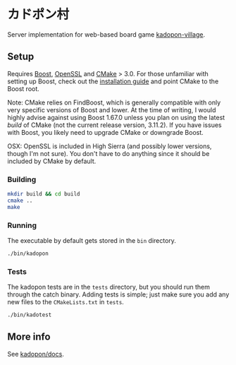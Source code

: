 カドポン村
==========

Server implementation for web-based board game [kadopon-village](https://github.com/parkt2/kadopon-village).

## Setup

Requires [Boost](https://www.boost.org/), [OpenSSL](https://www.openssl.org/)
and [CMake](https://cmake.org/) > 3.0. For those unfamiliar with setting up
Boost, check out the [installation guide](https://theboostcpplibraries.com/introduction-installation)
and point CMake to the Boost root.

Note: CMake relies on FindBoost, which is generally compatible with only very
specific versions of Boost and lower. At the time of writing, I would highly
advise against using Boost 1.67.0 unless you plan on using the latest *build* of
CMake (not the current release version, 3.11.2). If you have issues with Boost,
you likely need to upgrade CMake or downgrade Boost.

OSX: OpenSSL is included in High Sierra (and possibly lower versions, though
I'm not sure). You don't have to do anything since it should be included by
CMake by default.

### Building

```sh
mkdir build && cd build
cmake ..
make
```

### Running

The executable by default gets stored in the `bin` directory.

```sh
./bin/kadopon
```

### Tests

The kadopon tests are in the `tests` directory, but you should run them through
the catch binary. Adding tests is simple; just make sure you add any new files
to the `CMakeLists.txt` in `tests`.

```sh
./bin/kadotest
```

## More info
See [kadopon/docs](https://github.com/parkt2/kadopon-village/wiki).
